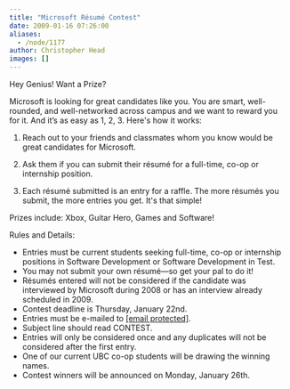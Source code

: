```yaml
---
title: "Microsoft Résumé Contest"
date: 2009-01-16 07:26:00
aliases:
  - /node/1177
author: Christopher Head
images: []
---
```


Hey Genius! Want a Prize?

Microsoft is looking for great candidates like you. You are smart, well-rounded, and well-networked across campus and we want to reward you for it. And it’s as easy as 1, 2, 3. Here's how it works:

1.  Reach out to your friends and classmates whom you know would be great candidates for Microsoft.

3.  Ask them if you can submit their résumé for a full-time, co-op or internship position.
4.  Each résumé submitted is an entry for a raffle. The more résumés you submit, the more entries you get. It's that simple!

Prizes include: Xbox, Guitar Hero, Games and Software!

Rules and Details:

*   Entries must be current students seeking full-time, co-op or internship positions in Software Development or Software Development in Test.
*   You may not submit your own résumé—so get your pal to do it!
*   Résumés entered will not be considered if the candidate was interviewed by Microsoft during 2008 or has an interview already scheduled in 2009.
*   Contest deadline is Thursday, January 22nd.
*   Entries must be e-mailed to [\[email protected\]](/cdn-cgi/l/email-protection#6501040b0c0009160c25080c06170a160a03114b060a08).
*   Subject line should read CONTEST.
*   Entries will only be considered once and any duplicates will not be considered after the first entry.
*   One of our current UBC co-op students will be drawing the winning names.
*   Contest winners will be announced on Monday, January 26th.
